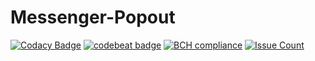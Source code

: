# Messenger-Popout

[![Codacy Badge](https://api.codacy.com/project/badge/Grade/819237a8e79043a5831d1ac57c18fbbb)](https://www.codacy.com/app/hofbauer.alexander/Messenger-Popout?utm_source=github.com&utm_medium=referral&utm_content=derhofbauer/Messenger-Popout&utm_campaign=badger)
[![codebeat badge](https://codebeat.co/badges/1e643d94-c36d-4bf8-b548-d16688346d30)](https://codebeat.co/projects/github-com-derhofbauer-messenger-popout-master)
[![BCH compliance](https://bettercodehub.com/edge/badge/derhofbauer/Messenger-Popout?branch=master)](https://bettercodehub.com/)
[![Issue Count](https://codeclimate.com/github/derhofbauer/Messenger-Popout/badges/issue_count.svg)](https://codeclimate.com/github/derhofbauer/Messenger-Popout)
